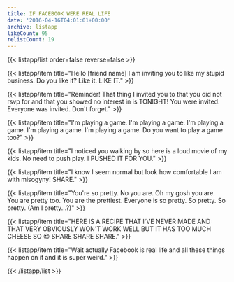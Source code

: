 ```yaml
---
title: IF FACEBOOK WERE REAL LIFE
date: '2016-04-16T04:01:01+00:00'
archive: listapp
likeCount: 95
relistCount: 19
---
```


<!--more-->

{{< listapp/list order=false reverse=false >}}

   {{< listapp/item title="Hello [friend name] I am inviting you to like my stupid business. Do you like it? Like it. LIKE IT." >}}

   {{< listapp/item title="Reminder! That thing I invited you to that you did not rsvp for and that you showed no interest in is TONIGHT! You were invited. Everyone was invited. Don't forget." >}}

   {{< listapp/item title="I'm playing a game. I'm playing a game. I'm playing a game. I'm playing a game. I'm playing a game. Do you want to play a game too?" >}}

   {{< listapp/item title="I noticed you walking by so here is a loud movie of my kids. No need to push play. I PUSHED IT FOR YOU." >}}

   {{< listapp/item title="I know I seem normal but look how comfortable I am with misogyny! SHARE." >}}

   {{< listapp/item title="You're so pretty. No you are. Oh my gosh you are. You are pretty too. You are the prettiest. Everyone is so pretty. So pretty. So pretty. (Am I pretty...?)" >}}

   {{< listapp/item title="HERE IS A RECIPE THAT I'VE NEVER MADE AND THAT VERY OBVIOUSLY WON'T WORK WELL BUT IT HAS TOO MUCH CHEESE SO 😍 SHARE SHARE SHARE." >}}

   {{< listapp/item title="Wait actually Facebook is real life and all these things happen on it and it is super weird." >}}

{{< /listapp/list >}}
